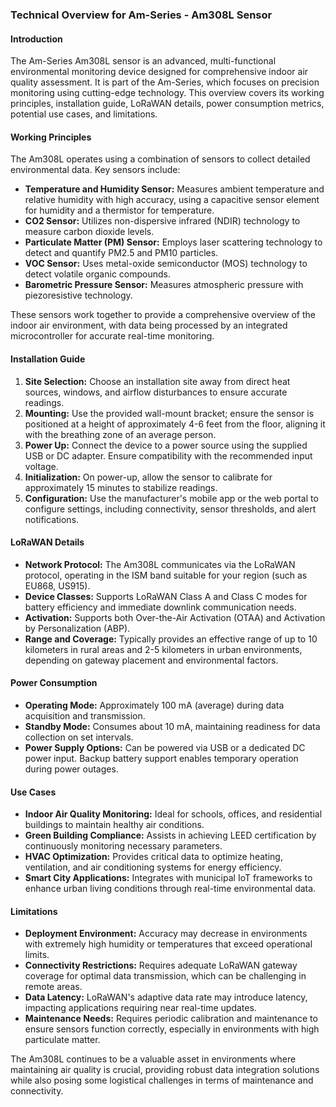 ### Technical Overview for Am-Series - Am308L Sensor

#### Introduction
The Am-Series Am308L sensor is an advanced, multi-functional environmental monitoring device designed for comprehensive indoor air quality assessment. It is part of the Am-Series, which focuses on precision monitoring using cutting-edge technology. This overview covers its working principles, installation guide, LoRaWAN details, power consumption metrics, potential use cases, and limitations.

#### Working Principles
The Am308L operates using a combination of sensors to collect detailed environmental data. Key sensors include:

- **Temperature and Humidity Sensor:** Measures ambient temperature and relative humidity with high accuracy, using a capacitive sensor element for humidity and a thermistor for temperature.
- **CO2 Sensor:** Utilizes non-dispersive infrared (NDIR) technology to measure carbon dioxide levels.
- **Particulate Matter (PM) Sensor:** Employs laser scattering technology to detect and quantify PM2.5 and PM10 particles.
- **VOC Sensor:** Uses metal-oxide semiconductor (MOS) technology to detect volatile organic compounds.
- **Barometric Pressure Sensor:** Measures atmospheric pressure with piezoresistive technology.

These sensors work together to provide a comprehensive overview of the indoor air environment, with data being processed by an integrated microcontroller for accurate real-time monitoring.

#### Installation Guide
1. **Site Selection:** Choose an installation site away from direct heat sources, windows, and airflow disturbances to ensure accurate readings.
2. **Mounting:** Use the provided wall-mount bracket; ensure the sensor is positioned at a height of approximately 4-6 feet from the floor, aligning it with the breathing zone of an average person.
3. **Power Up:** Connect the device to a power source using the supplied USB or DC adapter. Ensure compatibility with the recommended input voltage.
4. **Initialization:** On power-up, allow the sensor to calibrate for approximately 15 minutes to stabilize readings.
5. **Configuration:** Use the manufacturer's mobile app or the web portal to configure settings, including connectivity, sensor thresholds, and alert notifications.

#### LoRaWAN Details
- **Network Protocol:** The Am308L communicates via the LoRaWAN protocol, operating in the ISM band suitable for your region (such as EU868, US915).
- **Device Classes:** Supports LoRaWAN Class A and Class C modes for battery efficiency and immediate downlink communication needs.
- **Activation:** Supports both Over-the-Air Activation (OTAA) and Activation by Personalization (ABP).
- **Range and Coverage:** Typically provides an effective range of up to 10 kilometers in rural areas and 2-5 kilometers in urban environments, depending on gateway placement and environmental factors.

#### Power Consumption
- **Operating Mode:** Approximately 100 mA (average) during data acquisition and transmission.
- **Standby Mode:** Consumes about 10 mA, maintaining readiness for data collection on set intervals.
- **Power Supply Options:** Can be powered via USB or a dedicated DC power input. Backup battery support enables temporary operation during power outages.

#### Use Cases
- **Indoor Air Quality Monitoring:** Ideal for schools, offices, and residential buildings to maintain healthy air conditions.
- **Green Building Compliance:** Assists in achieving LEED certification by continuously monitoring necessary parameters.
- **HVAC Optimization:** Provides critical data to optimize heating, ventilation, and air conditioning systems for energy efficiency.
- **Smart City Applications:** Integrates with municipal IoT frameworks to enhance urban living conditions through real-time environmental data.

#### Limitations
- **Deployment Environment:** Accuracy may decrease in environments with extremely high humidity or temperatures that exceed operational limits.
- **Connectivity Restrictions:** Requires adequate LoRaWAN gateway coverage for optimal data transmission, which can be challenging in remote areas.
- **Data Latency:** LoRaWAN's adaptive data rate may introduce latency, impacting applications requiring near real-time updates.
- **Maintenance Needs:** Requires periodic calibration and maintenance to ensure sensors function correctly, especially in environments with high particulate matter.

The Am308L continues to be a valuable asset in environments where maintaining air quality is crucial, providing robust data integration solutions while also posing some logistical challenges in terms of maintenance and connectivity.